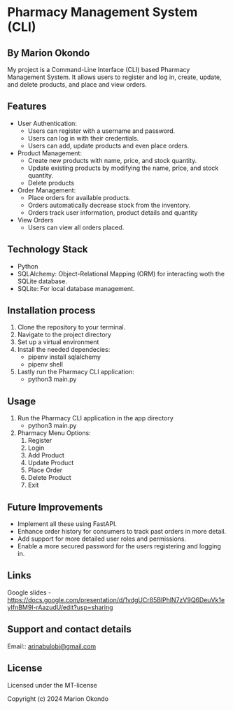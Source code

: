 # Pharmacy Management System (CLI)
## By Marion Okondo

My project is a Command-Line Interface (CLI) based Pharmacy Management System. It allows users to register and log in, create, update, and delete products, and place and view orders.

## Features
- User Authentication:
     - Users can register with a username and password.
     - Users can log in with their credentials.
     - Users can add, update products and even place orders.
- Product Management:
     - Create new products with name, price, and stock quantity.
     - Update existing products by modifying the name, price, and stock quantity.
     - Delete products
- Order Management:
    - Place orders for available products.
    - Orders automatically decrease stock from the inventory.
    - Orders track user information, product details and quantity
- View Orders
     - Users can view all orders placed.

## Technology Stack
- Python
- SQLAlchemy: Object-Relational Mapping (ORM) for interacting woth the SQLite database.
- SQLite: For local database management.

## Installation process
1. Clone the repository to your terminal.
2. Navigate to the project directory 
3. Set up a virtual environment
4. Install the needed dependecies:
   - pipenv install sqlalchemy
   - pipenv shell
5. Lastly run the Pharmacy CLI application:
   - python3 main.py

## Usage
1. Run the Pharmacy CLI application in the app directory
   - python3 main.py
2. Pharmacy Menu Options:
   1. Register
   2. Login
   3. Add Product
   4. Update Product
   5. Place Order
   6. Delete Product
   7. Exit

## Future Improvements
- Implement all these using FastAPI.
- Enhance order history for consumers to track past orders in more detail.
- Add support for more detailed user roles and permissions.
- Enable a more secured password for the users registering and logging in.

## Links
Google slides - https://docs.google.com/presentation/d/1vdgUCr85BlPhlN7zV9Q6DeuVk1eyIfnBM9l-rAazudU/edit?usp=sharing

## Support and contact details
Email:: arinabulobi@gmail.com

## License
Licensed under the MT-license

Copyright (c) 2024 Marion Okondo

